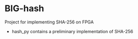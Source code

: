 # BIG-hash
Project for implementing SHA-256 on FPGA

- hash_py contains a preliminary implementation of SHA-256
